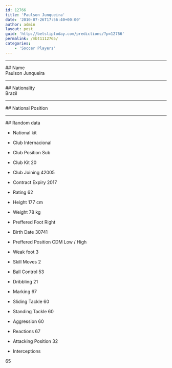 ```yaml
---
id: 12766
title: 'Paulson Junqueira'
date: '2010-07-26T17:56:40+00:00'
author: admin
layout: post
guid: 'http://betsliptoday.com/predictions/?p=12766'
permalink: /mbt1112765/
categories:
    - 'Soccer Players'
---
```


- - - - - -

\## Name  
 Paulson Junqueira

- - - - - -

\## Nationality  
 Brazil

- - - - - -

\## National Position

- - - - - -

\## Random data

- National kit
- Club
 Internacional

- Club Position
 Sub

- Club Kit
 20

- Club Joining
 42005

- Contract Expiry
 2017

- Rating
 62

- Height
 177 cm

- Weight
 78 kg

- Preffered Foot
 Right

- Birth Date
 30741

- Preffered Position
 CDM Low / High

- Weak foot
 3

- Skill Moves
 2

- Ball Control
 53

- Dribbling
 21

- Marking
 67

- Sliding Tackle
 60

- Standing Tackle
 60

- Aggression
 60

- Reactions
 67

- Attacking Position
 32

- Interceptions

 65